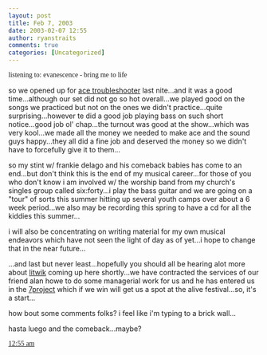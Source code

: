 ```yaml
---
layout: post
title: Feb 7, 2003
date: 2003-02-07 12:55
author: ryanstraits
comments: true
categories: [Uncategorized]
---
```

<span style="font-family:Verdana;">listening to: evanescence - bring me to life</span>

so we opened up for <a href="http://www.acetroubleshooter.com" target="_new">ace troubleshooter</a> last nite...and it was a good time...although our set did not go so hot overall...we played good on the songs we practiced but not on the ones we didn't practice...quite surprising...however te did a good job playing bass on such short notice...good job ol' chap...the turnout was good at the show...which was very kool...we made all the money we needed to make ace and the sound guys happy...they all did a fine job and deserved the money so we didn't have to forcefully give it to them...

so my stint w/ frankie delago and his comeback babies has come to an end...but don't think this is the end of my musical career...for those of you who don't know i am involved w/ the worship band from my church's singles group called six:forty...i play the bass guitar and we are going on a "tour" of sorts this summer hitting up several youth camps over about a 6 week period...we also may be recording this spring to have a cd for all the kiddies this summer...

i will also be concentrating on writing material for my own musical endeavors which have not seen the light of day as of yet...i hope to change that in the near future...

...and last but never least...hopefully you should all be hearing alot more about <a href="http://www.litwik.cjb.net" target="_new">litwik</a> coming up here shortly...we have contracted the services of our friend alan howe to do some managerial work for us and he has entered us in the <a href="http://www.7project.net" target="_new">7project</a> which if we win will get us a spot at the alive festival...so, it's a start...

how bout some comments folks? i feel like i'm typing to a brick wall...

hasta luego and the comeback...maybe?

<a href="/item.asp?user=bluestarmorning&amp;tab=weblogs&amp;uid=10871286"><span style="font-family:Verdana;">12:55 am</span></a>
